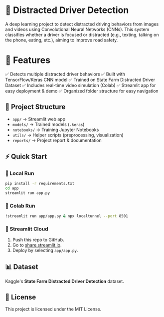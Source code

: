# 🚗 Distracted Driver Detection

A deep learning project to detect distracted driving behaviors from images and videos using Convolutional Neural Networks (CNNs). This system classifies whether a driver is focused or distracted (e.g., texting, talking on the phone, eating, etc.), aiming to improve road safety.

# 📌 Features
✅ Detects multiple distracted driver behaviors
✅ Built with TensorFlow/Keras CNN model
✅ Trained on State Farm Distracted Driver Dataset
✅ Includes real-time video simulation (Colab)
✅ Streamlit app for easy deployment & demo
✅ Organized folder structure for easy navigation

## 📂 Project Structure
- `app/` → Streamlit web app
- `models/` → Trained models (`.keras`)
- `notebooks/` → Training Jupyter Notebooks
- `utils/` → Helper scripts (preprocessing, visualization)
- `reports/` → Project report & documentation

## ⚡ Quick Start
### 🔹 Local Run
```bash
pip install -r requirements.txt
cd app
streamlit run app.py
```

### 🔹 Colab Run
```bash
!streamlit run app/app.py & npx localtunnel --port 8501
```

### 🔹 Streamlit Cloud
1. Push this repo to GitHub.
2. Go to [share.streamlit.io](https://share.streamlit.io).
3. Deploy by selecting `app/app.py`.

## 📊 Dataset
Kaggle's **State Farm Distracted Driver Detection** dataset.

## 📜 License
This project is licensed under the MIT License.
